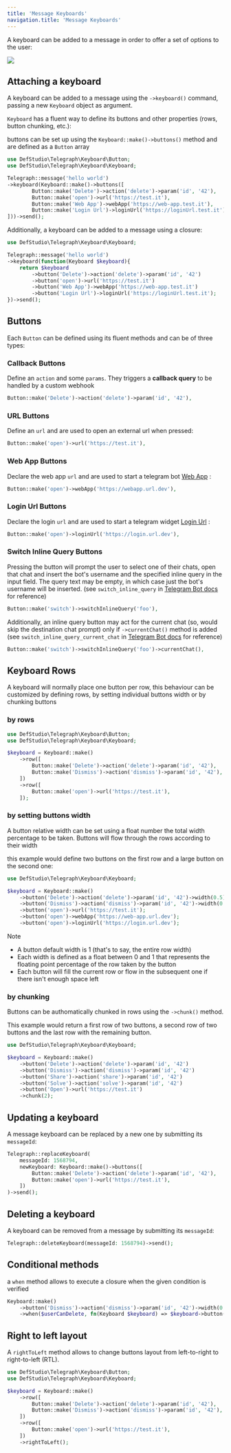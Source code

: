 ```yaml
---
title: 'Message Keyboards'
navigation.title: 'Message Keyboards'
---
```


A keyboard can be added to a message in order to offer a set of options to the user:

<img src="/img/screenshots/keyboard-example.png" />

## Attaching a keyboard

A keyboard can be added to a message using the `->keyboard()` command, passing a new `Keyboard` object as argument.

`Keyboard` has a fluent way to define its buttons and other properties (rows, button chunking, etc.):

buttons can be set up using the `Keyboard::make()->buttons()` method and are defined as a `Button` array

```php
use DefStudio\Telegraph\Keyboard\Button;
use DefStudio\Telegraph\Keyboard\Keyboard;

Telegraph::message('hello world')
->keyboard(Keyboard::make()->buttons([
        Button::make('Delete')->action('delete')->param('id', '42'),
        Button::make('open')->url('https://test.it'),
        Button::make('Web App')->webApp('https://web-app.test.it'),
        Button::make('Login Url')->loginUrl('https://loginUrl.test.it'),
]))->send();
```

Additionally, a keyboard can be added to a message using a closure:

```php
use DefStudio\Telegraph\Keyboard\Keyboard;

Telegraph::message('hello world')
->keyboard(function(Keyboard $keyboard){
    return $keyboard
        ->button('Delete')->action('delete')->param('id', '42')
        ->button('open')->url('https://test.it')
        ->button('Web App')->webApp('https://web-app.test.it')
        ->button('Login Url')->loginUrl('https://loginUrl.test.it');
})->send();
```

## Buttons

Each `Button` can be defined using its fluent methods and can be of three types:

### Callback Buttons

Define an `action` and some `params`. They triggers a **callback query** to be handled by a custom webhook

```php
Button::make('Delete')->action('delete')->param('id', '42'),
```

### URL Buttons

Define an `url` and are used to open an external url when pressed:

```php
Button::make('open')->url('https://test.it'),
```

### Web App Buttons

Declare the web app `url` and are used to start a telegram bot [Web App](https://core.telegram.org/bots/webapps) :

```php
Button::make('open')->webApp('https://webapp.url.dev'),
```

### Login Url Buttons

Declare the login `url` and are used to start a telegram widget [Login Url](https://core.telegram.org/widgets/login) :

```php
Button::make('open')->loginUrl('https://login.url.dev'),
```

### Switch Inline Query Buttons

Pressing the button will prompt the user to select one of their chats,
open that chat and insert the bot's username and the specified inline query
in the input field. The query text may be empty, in which case just the
bot's username will be inserted. (see `switch_inline_query` in [Telegram Bot docs](https://core.telegram.org/bots/api#inlinekeyboardbutton) for reference)


```php
Button::make('switch')->switchInlineQuery('foo'),
```

Additionally, an inline query button may act for the current chat
(so, would skip the destination chat prompt) only if `->currentChat()` method is added
(see `switch_inline_query_current_chat` in [Telegram Bot docs](https://core.telegram.org/bots/api#inlinekeyboardbutton) for reference)

```php
Button::make('switch')->switchInlineQuery('foo')->currentChat(),
```


## Keyboard Rows

A keyboard will normally place one button per row, this behaviour can be customized by defining rows, by setting individual buttons width or by chunking buttons

### by rows

```php
use DefStudio\Telegraph\Keyboard\Button;
use DefStudio\Telegraph\Keyboard\Keyboard;

$keyboard = Keyboard::make()
    ->row([
        Button::make('Delete')->action('delete')->param('id', '42'),
        Button::make('Dismiss')->action('dismiss')->param('id', '42'),
    ])
    ->row([
        Button::make('open')->url('https://test.it'),
    ]);
```

### by setting buttons width

A button relative width can be set using a float number the total width percentage to be taken. Buttons will flow through the rows according to their width

this example would define two buttons on the first row and a large button on the second one:

```php
use DefStudio\Telegraph\Keyboard\Keyboard;

$keyboard = Keyboard::make()
    ->button('Delete')->action('delete')->param('id', '42')->width(0.5)
    ->button('Dismiss')->action('dismiss')->param('id', '42')->width(0.5)
    ->button('open')->url('https://test.it');
    ->button('open')->webApp('https://web-app.url.dev');
    ->button('open')->loginUrl('https://login.url.dev');
```

> [!NOTE]
> - A button default width is 1 (that's to say, the entire row width)
> - Each width is defined as a float between 0 and 1 that represents the floating point percentage of the row taken by the button
> - Each button will fill the current row or flow in the subsequent one if there isn't enough space left


### by chunking

Buttons can be authomatically chunked in rows using the `->chunk()` method.

This example would return a first row of two buttons, a second row of two buttons and the last row with the remaining button.

```php
use DefStudio\Telegraph\Keyboard\Keyboard;

$keyboard = Keyboard::make()
    ->button('Delete')->action('delete')->param('id', '42')
    ->button('Dismiss')->action('dismiss')->param('id', '42')
    ->button('Share')->action('share')->param('id', '42')
    ->button('Solve')->action('solve')->param('id', '42')
    ->button('Open')->url('https://test.it')
    ->chunk(2);
```

## Updating a keyboard

A message keyboard can be replaced by a new one by submitting its `messageId`:

```php
Telegraph::replaceKeyboard(
    messageId: 1568794, 
    newKeyboard: Keyboard::make()->buttons([
        Button::make('Delete')->action('delete')->param('id', '42'),
        Button::make('open')->url('https://test.it'),
    ])
)->send();
```

## Deleting a keyboard

A keyboard can be removed from a message by submitting its `messageId`:

```php
Telegraph::deleteKeyboard(messageId: 1568794)->send();
```

## Conditional methods

a `when` method allows to execute a closure when the given condition is verified

```php
Keyboard::make()
    ->button('Dismiss')->action('dismiss')->param('id', '42')->width(0.5)
    ->when($userCanDelete, fn(Keyboard $keyboard) => $keyboard->button('Delete')->action('delete')->param('id', '42')->width(0.5))
```

## Right to left layout

A `rightToLeft` method allows to change buttons layout from left-to-right to right-to-left (RTL).

```php
use DefStudio\Telegraph\Keyboard\Button;
use DefStudio\Telegraph\Keyboard\Keyboard;

$keyboard = Keyboard::make()
    ->row([
        Button::make('Delete')->action('delete')->param('id', '42'),
        Button::make('Dismiss')->action('dismiss')->param('id', '42'),
    ])
    ->row([
        Button::make('open')->url('https://test.it'),
    ])
    ->rightToLeft();
```
